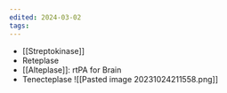 ```yaml
---
edited: 2024-03-02
tags:
---
```

- [[Streptokinase]]
- Reteplase 
- [[Alteplase]]: rtPA for Brain
- Tenecteplase
![[Pasted image 20231024211558.png]]

